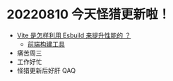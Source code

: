 <!--
 * @Desc:
 * @Author: 曾茹菁
 * @Date: 2022-08-10 09:05:36
 * @LastEditors: 曾茹菁
 * @LastEditTime: 2022-08-10 22:39:17
-->

# 20220810 今天怪猎更新啦！

- [Vite 是怎样利用 Esbuild 来提升性能的 ？](https://juejin.cn/post/7129802255120728100)
  - [前端构建工具](https://juejin.cn/post/7121279495494959111)
- 痛苦周三
- 工作好忙
- 怪猎更新后好肝 QAQ
